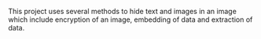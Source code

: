 This project uses several methods to hide text and images in an image
which include encryption of an image, embedding of data and extraction
of data.

